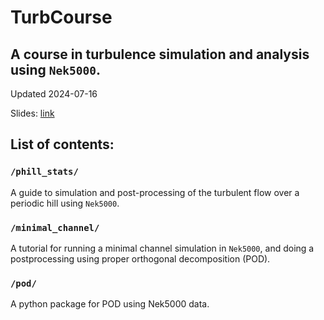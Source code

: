 # TurbCourse
## A course in turbulence simulation and analysis using `Nek5000`.

Updated 2024-07-16

Slides: [link](https://kth-my.sharepoint.com/:f:/g/personal/philipps_ug_kth_se/Eswwaxk6Bh1FiEUjnnK5HLQBotLIGG2zZsvnJZOfZEm9qQ?e=5axoig)

## List of contents:
### `/phill_stats/`
A guide to simulation and post-processing of the turbulent flow over a periodic hill using `Nek5000`.

### `/minimal_channel/`
A tutorial for running a minimal channel simulation in `Nek5000`, and doing a postprocessing using proper orthogonal decomposition (POD).

### `/pod/`
A python package for POD using Nek5000 data.
